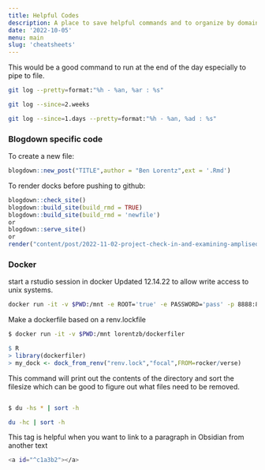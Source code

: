 ```yaml
---
title: Helpful Codes
description: A place to save helpful commands and to organize by domain
date: '2022-10-05'
menu: main
slug: 'cheatsheets'
---
```


This would be a good command to run at the end of the day especially to pipe to 
file.

```bash
git log --pretty=format:"%h - %an, %ar : %s"

git log --since=2.weeks

git log --since=1.days --pretty=format:"%h - %an, %ad : %s"
```

### Blogdown specific code

To create a new file:

```r
blogdown::new_post("TITLE",author = "Ben Lorentz",ext = '.Rmd')
```

To render docks before pushing to github:
```r
blogdown::check_site()
blogdown::build_site(build_rmd = TRUE)
blogdown::build_site(build_rmd = 'newfile')
or
blogdown::serve_site()
or
render("content/post/2022-11-02-project-check-in-and-examining-ampliseq-results/index.Rmd")
```

### Docker

start a rstudio session in docker Updated 12.14.22 to allow write access to unix systems.

```bash
docker run -it -v $PWD:/mnt -e ROOT='true' -e PASSWORD='pass' -p 8888:8787 -e USERID=1000 -e GROUPID=1000 rocker/verse:4.2.0
```

Make a dockerfile based on a renv.lockfile

```bash
$ docker run -it -v $PWD:/mnt lorentzb/dockerfiler
```

```r
$ R
> library(dockerfiler)
> my_dock <- dock_from_renv("renv.lock","focal",FROM=rocker/verse)

```

This command will print out the contents of the directory and sort the filesize which can be good to figure out what files need to be removed. 

```bash

$ du -hs * | sort -h

du -hc | sort -h

```

This tag is helpful when you want to link to a paragraph in Obsidian from another text

```bash
<a id="^c1a3b2"></a>
```